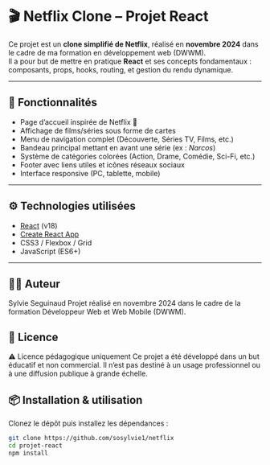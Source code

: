 # 🎬 Netflix Clone – Projet React

Ce projet est un **clone simplifié de Netflix**, réalisé en **novembre 2024** dans le cadre de ma formation en développement web (DWWM).  
Il a pour but de mettre en pratique **React** et ses concepts fondamentaux : composants, props, hooks, routing, et gestion du rendu dynamique.

---

## 🚀 Fonctionnalités

- Page d’accueil inspirée de Netflix 🎥
- Affichage de films/séries sous forme de cartes
- Menu de navigation complet (Découverte, Séries TV, Films, etc.)
- Bandeau principal mettant en avant une série (ex : _Narcos_)
- Système de catégories colorées (Action, Drame, Comédie, Sci-Fi, etc.)
- Footer avec liens utiles et icônes réseaux sociaux
- Interface responsive (PC, tablette, mobile)

---

## ⚙️ Technologies utilisées

- [React](https://reactjs.org/) (v18)
- [Create React App](https://create-react-app.dev/)
- CSS3 / Flexbox / Grid
- JavaScript (ES6+)

---

## 👩‍💻 Auteur

Sylvie Seguinaud
Projet réalisé en novembre 2024 dans le cadre de la formation Développeur Web et Web Mobile (DWWM).

## 📝 Licence

⚠️ Licence pédagogique uniquement
Ce projet a été développé dans un but éducatif et non commercial.
Il n’est pas destiné à un usage professionnel ou à une diffusion publique à grande échelle.

## 📦 Installation & utilisation

Clonez le dépôt puis installez les dépendances :

```bash
git clone https://github.com/sosylvie1/netflix
cd projet-react
npm install
```

